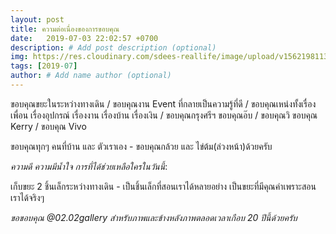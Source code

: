 ```yaml
---
layout: post
title: ความต่อเนื่องของการขอบคุณ
date:   2019-07-03 22:02:57 +0700
description: # Add post description (optional)
img: https://res.cloudinary.com/sdees-reallife/image/upload/v1562198113/line_222869118195.jpg # Add image post (optional)
tags: [2019-07]
author: # Add name author (optional)
---
```

ขอบคุณขยะในระหว่างทางเดิน / ขอบคุณงาน Event ที่กลายเป็นความรู้ที่ดี / ขอบคุณเหน่งทั้งเรื่องเพื่อน เรื่องอุปกรณ์ เรื่องงาน เรื่องบ้าน เรื่องเงิน / ขอบคุณกรุงศรีฯ ขอบคุณอ๊บ / ขอบคุณวิ ขอบคุณ Kerry / ขอบคุณ Vivo

ขอบคุณทุกๆ คนที่บ้าน และ ตัวเราเอง - ขอบคุณกล้วย และ ไข่ต้ม(ล่วงหน้า)ด้วยครับ

<i class="fa fa-child" style="color:plum"></i>

*ความดี ความมีน้ำใจ การที่ได้ช่วยเหลือใครในวันนี้*:

เก็บขยะ 2 ชิ้นเล็กระหว่างทางเดิน - เป็นชิ้นเล็กที่สอนเราได้หลายอย่าง เป็นขยะที่มีคุณค่าเพราะสอนเราได้จริงๆ

*ขอขอบคุณ @02.02gallery สำหรับภาพและข้างหลังภาพตลอดเวลาเกือบ 20 ปีนี้ด้วยครับ*
